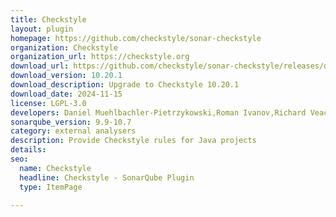 ```yaml
---
title: Checkstyle
layout: plugin
homepage: https://github.com/checkstyle/sonar-checkstyle
organization: Checkstyle
organization_url: https://checkstyle.org
download_url: https://github.com/checkstyle/sonar-checkstyle/releases/download/10.20.1/checkstyle-sonar-plugin-10.20.1.jar
download_version: 10.20.1
download_description: Upgrade to Checkstyle 10.20.1
download_date: 2024-11-15
license: LGPL-3.0
developers: Daniel Muehlbachler-Pietrzykowski,Roman Ivanov,Richard Veach,Evgeny Mandrikov,Michael Gumowski,Nicolas Peru
sonarqube_version: 9.9-10.7
category: external analysers
description: Provide Checkstyle rules for Java projects
details: 
seo:
  name: Checkstyle
  headline: Checkstyle - SonarQube Plugin
  type: ItemPage

---
```

